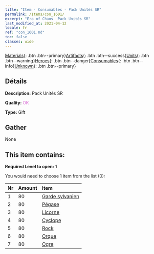 ```yaml
---
title: "Item - Consumables - Pack Unités SR"
permalink: /Items/con_1601/
excerpt: "Era of Chaos  Pack Unités SR"
last_modified_at: 2021-04-12
locale: fr
ref: "con_1601.md"
toc: false
classes: wide
---
```

 [Materials](/fr/Items/){: .btn .btn--primary}[Artifacts](/fr/Items/Artifacts/){: .btn .btn--success}[Units](/fr/Items/Units/){: .btn .btn--warning}[Heroes](/fr/Items/Heroes/){: .btn .btn--danger}[Consumables](/fr/Items/Consumables/){: .btn .btn--info}[Unknown](/fr/Items/Unknown/){: .btn .btn--primary}

## Détails
 **Description:** Pack Unités SR

 **Quality:** <span style="color: #DA70D6">OK</span>

 **Type:** Gift

## Gather

  None

## This item contains:

 **Required Level to open:** 1

 You would need to choose 1 item from the list (0):

  | Nr | Amount |     Item    |
  |:---|:-------|:------------|
  | 1 | 80 | [Garde sylvanien](/fr/Items/unt_203/) | 
  | 2 | 80 | [Pégase](/fr/Items/unt_202/) | 
  | 3 | 80 | [Licorne](/fr/Items/unt_204/) | 
  | 4 | 80 | [Cyclope](/fr/Items/unt_222/) | 
  | 5 | 80 | [Rock](/fr/Items/unt_221/) | 
  | 6 | 80 | [Orque](/fr/Items/unt_219/) | 
  | 7 | 80 | [Ogre](/fr/Items/unt_220/) | 
